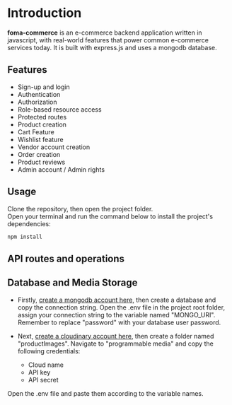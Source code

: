 # Introduction
**foma-commerce** is an e-commerce backend application written in javascript, with real-world features that power common e-commerce services today. It is built with express.js and uses a mongodb database.

## Features
* Sign-up and login
* Authentication
* Authorization
* Role-based resource access
* Protected routes
* Product creation
* Cart Feature
* Wishlist feature
* Vendor account creation
* Order creation
* Product reviews
* Admin account / Admin rights

## Usage
Clone the repository, then open the project folder.  
Open your terminal and run the command below to install the project's dependencies:
```javascript 
npm install
```

## API routes and operations

## Database and Media Storage
* Firstly, [create a mongodb account here](https://www.mongodb.com/cloud/atlas/register), then create a database and copy the connection string. Open the .env file in the project root folder, assign your connection string to the variable named "MONGO_URI". Remember to replace "password" with your database user password.

* Next, [create a cloudinary account here](https://cloudinary.com/users/register_free), then create a folder named "productImages". Navigate to "programmable media" and copy the following credentials:
  * Cloud name
  * API key
  * API secret
  </ul>
  Open the .env file and paste them according to the variable names.
